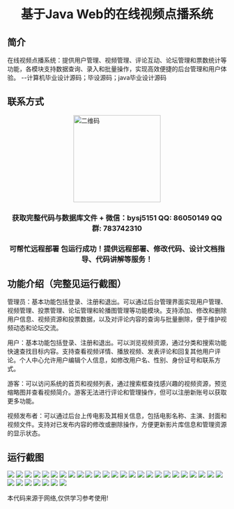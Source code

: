 <p><h1 align="center">基于Java Web的在线视频点播系统</h1></p>

## 简介
在线视频点播系统：提供用户管理、视频管理、评论互动、论坛管理和票数统计等功能，各模块支持数据查询、录入和批量操作，实现高效便捷的后台管理和用户体验。    --计算机毕业设计源码；毕设源码；java毕业设计源码


## 联系方式
<img src="https://bs-1329754181.cos.ap-shanghai.myqcloud.com/wx.jpg" alt="二维码" style="display: block; margin: 0 auto;" width="200px">
<p><h3 align="center">获取完整代码与数据库文件 + 微信：bysj5151 QQ: 86050149 QQ群: 783742310</h3></p>
<p><h3 align="center">可帮忙远程部署 包运行成功！提供远程部署、修改代码、设计文档指导、代码讲解等服务！</h3></p>

## 功能介绍（完整见运行截图）
管理员：基本功能包括登录、注册和退出。可以通过后台管理界面实现用户管理、视频管理、投票管理、论坛管理和轮播图管理等功能模块。支持添加、修改和删除用户信息、视频资源和投票数据，以及对评论内容的查询与批量删除，便于维护视频动态和论坛交流。

用户：基本功能包括登录、注册和退出。可以浏览视频资源，通过分类和搜索功能快速查找目标内容。支持查看视频详情、播放视频、发表评论和回复其他用户评论。个人中心允许用户编辑个人信息，如修改用户名、性别、身份证号和联系方式。

游客：可以访问系统的首页和视频列表，通过搜索框查找感兴趣的视频资源，预览缩略图并查看视频简介。游客无法进行评论和管理操作，但可以注册新账号以获取更多功能。

视频发布者：可以通过后台上传电影及其相关信息，包括电影名称、主演、封面和视频文件。支持对已发布内容的修改或删除操作，方便更新影片库信息和管理资源的显示状态。


## 运行截图
![](https://bs-1329754181.cos.ap-shanghai.myqcloud.com/ssm/OnlineVideoOnDemandSystem/img/001.jpg)
![](https://bs-1329754181.cos.ap-shanghai.myqcloud.com/ssm/OnlineVideoOnDemandSystem/img/002.jpg)
![](https://bs-1329754181.cos.ap-shanghai.myqcloud.com/ssm/OnlineVideoOnDemandSystem/img/003.jpg)
![](https://bs-1329754181.cos.ap-shanghai.myqcloud.com/ssm/OnlineVideoOnDemandSystem/img/004.jpg)
![](https://bs-1329754181.cos.ap-shanghai.myqcloud.com/ssm/OnlineVideoOnDemandSystem/img/005.jpg)
![](https://bs-1329754181.cos.ap-shanghai.myqcloud.com/ssm/OnlineVideoOnDemandSystem/img/006.jpg)
![](https://bs-1329754181.cos.ap-shanghai.myqcloud.com/ssm/OnlineVideoOnDemandSystem/img/007.jpg)
![](https://bs-1329754181.cos.ap-shanghai.myqcloud.com/ssm/OnlineVideoOnDemandSystem/img/008.jpg)
![](https://bs-1329754181.cos.ap-shanghai.myqcloud.com/ssm/OnlineVideoOnDemandSystem/img/009.jpg)
![](https://bs-1329754181.cos.ap-shanghai.myqcloud.com/ssm/OnlineVideoOnDemandSystem/img/010.jpg)
![](https://bs-1329754181.cos.ap-shanghai.myqcloud.com/ssm/OnlineVideoOnDemandSystem/img/011.jpg)
![](https://bs-1329754181.cos.ap-shanghai.myqcloud.com/ssm/OnlineVideoOnDemandSystem/img/012.jpg)
![](https://bs-1329754181.cos.ap-shanghai.myqcloud.com/ssm/OnlineVideoOnDemandSystem/img/013.jpg)
![](https://bs-1329754181.cos.ap-shanghai.myqcloud.com/ssm/OnlineVideoOnDemandSystem/img/014.jpg)
![](https://bs-1329754181.cos.ap-shanghai.myqcloud.com/ssm/OnlineVideoOnDemandSystem/img/015.jpg)
![](https://bs-1329754181.cos.ap-shanghai.myqcloud.com/ssm/OnlineVideoOnDemandSystem/img/016.jpg)
![](https://bs-1329754181.cos.ap-shanghai.myqcloud.com/ssm/OnlineVideoOnDemandSystem/img/017.jpg)
![](https://bs-1329754181.cos.ap-shanghai.myqcloud.com/ssm/OnlineVideoOnDemandSystem/img/018.jpg)
![](https://bs-1329754181.cos.ap-shanghai.myqcloud.com/ssm/OnlineVideoOnDemandSystem/img/019.jpg)
![](https://bs-1329754181.cos.ap-shanghai.myqcloud.com/ssm/OnlineVideoOnDemandSystem/img/020.jpg)
![](https://bs-1329754181.cos.ap-shanghai.myqcloud.com/ssm/OnlineVideoOnDemandSystem/img/021.jpg)
![](https://bs-1329754181.cos.ap-shanghai.myqcloud.com/ssm/OnlineVideoOnDemandSystem/img/022.jpg)
![](https://bs-1329754181.cos.ap-shanghai.myqcloud.com/ssm/OnlineVideoOnDemandSystem/img/023.jpg)
![](https://bs-1329754181.cos.ap-shanghai.myqcloud.com/ssm/OnlineVideoOnDemandSystem/img/024.jpg)
![](https://bs-1329754181.cos.ap-shanghai.myqcloud.com/ssm/OnlineVideoOnDemandSystem/img/025.jpg)
![](https://bs-1329754181.cos.ap-shanghai.myqcloud.com/ssm/OnlineVideoOnDemandSystem/img/026.jpg)
![](https://bs-1329754181.cos.ap-shanghai.myqcloud.com/ssm/OnlineVideoOnDemandSystem/img/027.jpg)
![](https://bs-1329754181.cos.ap-shanghai.myqcloud.com/ssm/OnlineVideoOnDemandSystem/img/028.jpg)
![](https://bs-1329754181.cos.ap-shanghai.myqcloud.com/ssm/OnlineVideoOnDemandSystem/img/029.jpg)
![](https://bs-1329754181.cos.ap-shanghai.myqcloud.com/ssm/OnlineVideoOnDemandSystem/img/030.jpg)
![](https://bs-1329754181.cos.ap-shanghai.myqcloud.com/ssm/OnlineVideoOnDemandSystem/img/031.jpg)
![](https://bs-1329754181.cos.ap-shanghai.myqcloud.com/ssm/OnlineVideoOnDemandSystem/img/032.jpg)

<p>本代码来源于网络,仅供学习参考使用!</p>
